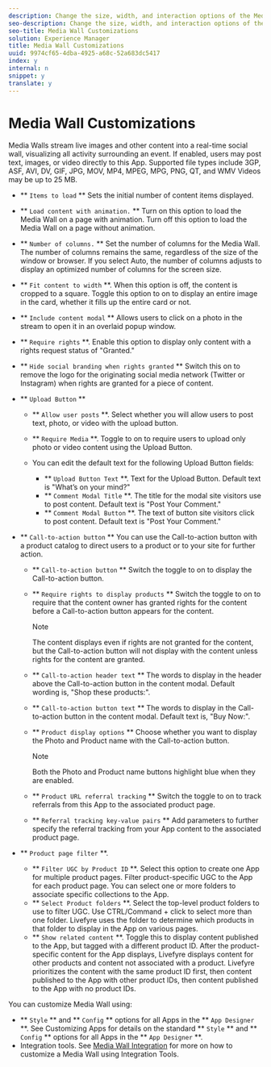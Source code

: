 ```yaml
---
description: Change the size, width, and interaction options of the Media Wall app.
seo-description: Change the size, width, and interaction options of the Media Wall app.
seo-title: Media Wall Customizations
solution: Experience Manager
title: Media Wall Customizations
uuid: 9974cf65-4dba-4925-a68c-52a683dc5417
index: y
internal: n
snippet: y
translate: y
---
```


# Media Wall Customizations


<a id="section_onc_xtg_sy"></a>

Media Walls stream live images and other content into a real-time social wall, visualizing all activity surrounding an event.
If enabled, users may post text, images, or video directly to this App. Supported file types include 3GP, ASF, AVI, DV, GIF, JPG, MOV, MP4, MPEG, MPG, PNG, QT, and WMV Videos may be up to 25 MB.

* ** `Items to load` ** 
  Sets the initial number of content items displayed.

* ** `Load content with animation.` ** Turn on this option to load the Media Wall on a page with animation. Turn off this option to load the Media Wall on a page without animation.
* ** `Number of columns.` ** Set the number of columns for the Media Wall. The number of columns remains the same, regardless of the size of the window or browser. If you select Auto, the number of columns adjusts to display an optimized number of columns for the screen size.
* ** `Fit content to width` **. When this option is off, the content is cropped to a square. Toggle this option to on to display an entire image in the card, whether it fills up the entire card or not.

* ** `Include content modal` ** 
  Allows users to click on a photo in the stream to open it in an overlaid popup window.

* ** `Require rights` **. Enable this option to display only content with a rights request status of "Granted."
* ** `Hide social branding when rights granted` ** Switch this on to remove the logo for the originating social media network (Twitter or Instagram) when rights are granted for a piece of content.

* ** `Upload Button` ** 
    * ** `Allow user posts` **. Select whether you will allow users to post text, photo, or video with the upload button.

    * ** `Require Media` **. Toggle to on to require users to upload only photo or video content using the Upload Button.
    * You can edit the default text for the following Upload Button fields:
    
        * ** `Upload Button Text` **. Text for the Upload Button. Default text is "What’s on your mind?"
        * ** `Comment Modal Title` **. The title for the modal site visitors use to post content. Default text is "Post Your Comment."
        * ** `Comment Modal Button` **. The text of button site visitors click to post content. Default text is "Post Your Comment."



* ** `Call-to-action button` ** You can use the Call-to-action button with a product catalog to direct users to a product or to your site for further action.

    * ** `Call-to-action button` ** Switch the toggle to on to display the Call-to-action button.

    * ** `Require rights to display products` ** Switch the toggle to on to require that the content owner has granted rights for the content before a Call-to-action button appears for the content.

      >[!NOTE]
      >
      >The content displays even if rights are not granted for the content, but the Call-to-action button will not display with the content unless rights for the content are granted.

    * ** `Call-to-action header text` ** The words to display in the header above the Call-to-action button in the content modal. Default wording is, "Shop these products:".

    * ** `Call-to-action button text` ** The words to display in the Call-to-action button in the content modal. Default text is, "Buy Now:".

    * ** `Product display options` ** Choose whether you want to display the Photo and Product name with the Call-to-action button.

      >[!NOTE]
      >
      >Both the Photo and Product name buttons highlight blue when they are enabled.

    * ** `Product URL referral tracking` ** Switch the toggle to on to track referrals from this App to the associated product page.

    * ** `Referral tracking key-value pairs` ** Add parameters to further specify the referral tracking from your App content to the associated product page.


* ** `Product page filter` **.
    * ** `Filter UGC by Product ID` **. Select this option to create one App for multiple product pages. Filter product-specific UGC to the App for each product page. You can select one or more folders to associate specific collections to the App.
    * ** `Select Product folders` **. Select the top-level product folders to use to filter UGC. Use CTRL/Command + click to select more than one folder. Livefyre uses the folder to determine which products in that folder to display in the App on various pages.
    * ** `Show related content` **. Toggle this to display content published to the App, but tagged with a different product ID. After the product-specific content for the App displays, Livefyre displays content for other products and content not associated with a product. Livefyre prioritizes the content with the same product ID first, then content published to the App with other product IDs, then content published to the App with no product IDs.

You can customize Media Wall using:

* ** `Style` ** and ** `Config` ** options for all Apps in the ** `App Designer` **. See Customizing Apps for details on the standard ** `Style` ** and ** `Config` ** options for all Apps in the ** `App Designer` **.
* Integration tools. See [Media Wall Integration](c_media_wall_integration.md#c_media_wall_integration) for more on how to customize a Media Wall using Integration Tools.
